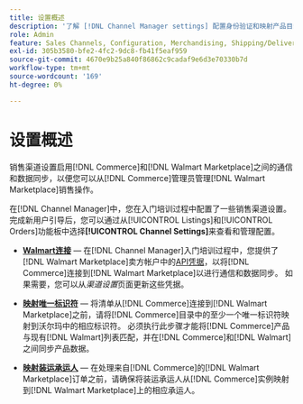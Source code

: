 ```yaml
---
title: 设置概述
description: '了解 [!DNL Channel Manager settings] 配置身份验证和映射产品目录属性以及协调 [!DNL Commerce] 和 [!DNL Walmart Marketplace]之间的销售操作所需的装运承运商。'
role: Admin
feature: Sales Channels, Configuration, Merchandising, Shipping/Delivery
exl-id: 305b3580-bfe2-4fc2-9dc8-fb41f5eaf959
source-git-commit: 4670e9b25a840f86862c9cadaf9e6d3e70330b7d
workflow-type: tm+mt
source-wordcount: '169'
ht-degree: 0%

---
```



# 设置概述

销售渠道设置启用[!DNL Commerce]和[!DNL Walmart Marketplace]之间的通信和数据同步，以便您可以从[!DNL Commerce]管理员管理[!DNL Walmart Marketplace]销售操作。

在[!DNL Channel Manager]中，您在入门培训过程中配置了一些销售渠道设置。 完成新用户引导后，您可以通过从[!UICONTROL Listings]和[!UICONTROL Orders]功能板中选择&#x200B;**[!UICONTROL Channel Settings]**&#x200B;来查看和管理配置。

* **[Walmart连接](manage-wmt-connection.md)** — 在[!DNL Channel Manager]入门培训过程中，您提供了[!DNL Walmart Marketplace]卖方帐户中的[API凭据](walmart-requirements.md#generate-a-walmart-marketplace-production-api-key)，以将[!DNL Commerce]连接到[!DNL Walmart Marketplace]以进行通信和数据同步。 如果需要，您可以从&#x200B;*渠道设置*&#x200B;页面更新这些凭据。

* **[映射唯一标识符](map-catalog-attributes.md)** — 将清单从[!DNL Commerce]连接到[!DNL Walmart Marketplace]之前，请将[!DNL Commerce]目录中的至少一个唯一标识符映射到沃尔玛中的相应标识符。 必须执行此步骤才能将[!DNL Commerce]产品与现有[!DNL Walmart]列表匹配，并在[!DNL Commerce]和[!DNL Walmart]之间同步产品数据。

* **[映射装运承运人](map-shipping-carriers.md)** — 在处理来自[!DNL Commerce]的[!DNL Walmart Marketplace]订单之前，请确保将装运承运人从[!DNL Commerce]实例映射到[!DNL Walmart Marketplace]上的相应承运人。
